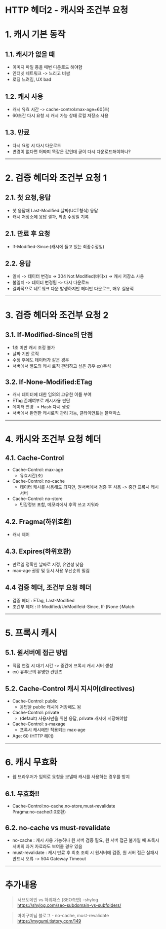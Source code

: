 HTTP 헤더2 - 캐시와 조건부 요청
=========
# 1. 캐시 기본 동작
## 1.1. 캐시가 없을 때
- 이미지 파일 등을 매번 다운로드 해야함
- 인터넷 네트워크 -> 느리고 비쌈
- 로딩 느려짐, UX bad
## 1.2. 캐시 사용
- 캐시 유효 시간 -> cache-control:max-age=60(초)
- 60초간 다시 요청 시 캐시 가능 상태 로컬 저장소 사용
## 1.3. 만료
- 다시 요청 시 다시 다운로드
- 변경이 없다면 어짜피 똑같은 값인데 굳이 다시 다운로드해야하나?
***

# 2. 검증 헤더와 조건부 요청 1
## 2.1. 첫 요청,응답
- 첫 응답때 Last-Modified:날짜(UCT형식) 응답
- 캐시 저장소에 응답 결과, 최종 수정일 기록
## 2.1. 만료 후 요청
- If-Modified-Since:(캐시에 들고 있는 최종수정일)
## 2.2. 응답
- 일치 -> 데이터 변경x -> 304 Not Modified(바디x) -> 캐시 저장소 사용
- 불일치 -> 데이터 변경됨 -> 다시 다운로드
- 결과적으로 네트워크 다운 발생하지만 헤더만 다운로드, 매우 실용적
***

# 3. 검증 헤더와 조건부 요청 2
## 3.1. If-Modified-Since의 단점
- 1초 미만 캐시 조정 불가
- 날짜 기반 로직
- 수정 후에도 데이터가 같은 경우
- 서버에서 별도의 캐시 로직 관리하고 싶은 경우 ex)주석
## 3.2. If-None-Modified:ETag
- 캐시 데이터에 대한 임의의 고유한 이름 부여
- ETag 존재여부로 캐시사용 판단
- 데이터 변경 -> Hash 다시 생성
- 서버에서 완전한 캐시로직 관리 가능, 클라이언트는 블랙박스
***

# 4. 캐시와 조건부 요청 헤더
## 4.1. Cache-Control
- Cache-Control: max-age
    - 유효시간(초)
- Cache-Control: no-cache 
    - 데이터 캐시를 사용해도 되지만, 원서버에서 검증 후 사용 -> 중간 프록시 캐시 서버
- Cache-Control: no-store
    - 민감정보 포함, 메모리에서 후딱 쓰고 지워라
## 4.2. Fragma(하위호환)
- 캐시 제어
## 4.3. Expires(하위호환)
- 만료일 정확한 날짜로 지정, 유연성 낮음
- max-age 권장 및 동시 사용 우선순위 밀림
## 4.4 검증 헤더, 조건부 요청 헤더
- 검증 헤더 : ETag, Last-Modified
- 조건부 헤더 : If-Modified/UnModifeid-Since, If-(None-)Match
***

# 5. 프록시 캐시
## 5.1. 원서버에 접근 방법
- 직접 연결 시 대기 시간 -> 중간에 프록시 캐시 서버 생성
- ex) 유투브의 유명한 컨텐츠
## 5.2. Cache-Control 캐시 지시어(directives)
- Cache-Control: public 
    - 응답을 public 캐시에 저장해도 됨
- Cache-Control: private 
    - (default) 사용자만을 위한 응답, private 캐시에 저장해야함
- Cache-Control: s-maxage
    - 프록시 캐시에만 적용되는 max-age
- Age: 60 (HTTP 헤더)  
***

# 6. 캐시 무효화
- 웹 브라우저가 임의로 요청을 보낼때 캐시를 사용하는 경우를 방지
## 6.1. 무효화!!
- Cache-Control:no-cache,no-store,must-revalidate  
Pragma:no-cache(1.0호환)
## 6.2. no-cache  vs must-revalidate
- no-cache : 캐시 사용 가능하나 원 서버 검증 필요, 원 서버 접근 불가일 때 프록시 서버의 과거 자료라도 보여줄 경우 있음
- must-revalidate : 캐시 만료 후 최초 조회 시 원서버에 검증, 원 서버 접근 실패시 반드시 오류 -> 504 Gateway Timeout
***

추가내용
=======
>서브도메인 vs 하위패스 (SEO측면) -shylog  
https://shylog.com/seo-subdomain-vs-subfolders/

>마이구미님 블로그 - no-cache, must-revalidate  
https://mygumi.tistory.com/149